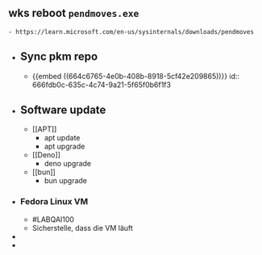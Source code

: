 ## wks reboot `pendmoves.exe`
	- https://learn.microsoft.com/en-us/sysinternals/downloads/pendmoves
- ## Sync pkm repo
	- {{embed ((664c6765-4e0b-408b-8918-5cf42e209865))}}
	  id:: 666fdb0c-635c-4c74-9a21-5f65f0b6f1f3
- ## Software update
	- [[APT]]
		- apt update
		- apt upgrade
	- [[Deno]]
		- deno upgrade
	- [[bun]]
		- bun upgrade
- ### Fedora Linux VM
	- #LABQAI100
	- Sicherstelle, dass die VM läuft
-
-
